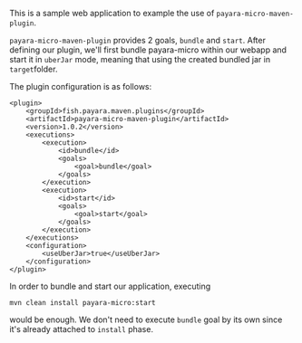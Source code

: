 This is a sample web application to example the use of ``payara-micro-maven-plugin``.

``payara-micro-maven-plugin`` provides 2 goals, ``bundle`` and ``start``. After defining our plugin, we'll first bundle payara-micro within our webapp
and start it in ``uberJar`` mode, meaning that using the created bundled jar in ``target``folder.  

The plugin configuration is as follows:
```
<plugin>
    <groupId>fish.payara.maven.plugins</groupId>
    <artifactId>payara-micro-maven-plugin</artifactId>
    <version>1.0.2</version>
    <executions>
        <execution>
            <id>bundle</id>
            <goals>
                <goal>bundle</goal>
            </goals>
        </execution>
        <execution>
            <id>start</id>
            <goals>
                <goal>start</goal>
            </goals>
        </execution>
    </executions>
    <configuration>
        <useUberJar>true</useUberJar>
    </configuration>
</plugin>
```
In order to bundle and start our application, executing 
```
mvn clean install payara-micro:start
```
would be enough. We don't need to execute ``bundle`` goal by its own since it's already attached to ``install`` phase.